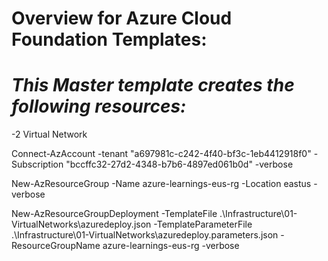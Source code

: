 **Overview for Azure Cloud Foundation Templates:**
============================

***This Master template creates the following resources:***
============================

 -2 Virtual Network

Connect-AzAccount -tenant "a697981c-c242-4f40-bf3c-1eb4412918f0" -Subscription "bccffc32-27d2-4348-b7b6-4897ed061b0d" -verbose

New-AzResourceGroup -Name azure-learnings-eus-rg -Location eastus -verbose

New-AzResourceGroupDeployment -TemplateFile .\Infrastructure\01-VirtualNetworks\azuredeploy.json -TemplateParameterFile .\Infrastructure\01-VirtualNetworks\azuredeploy.parameters.json -ResourceGroupName azure-learnings-eus-rg -verbose
